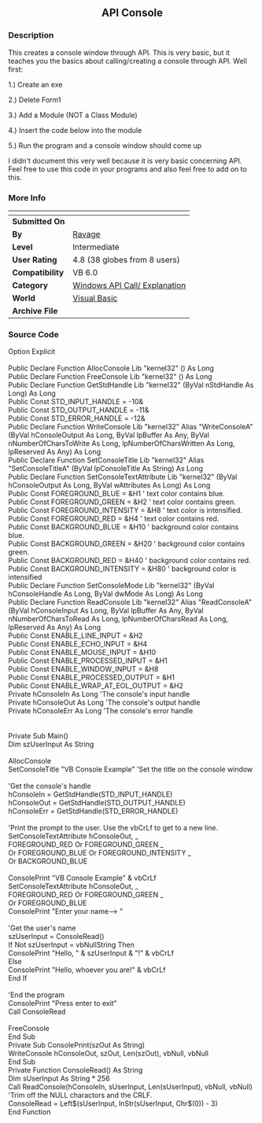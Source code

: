 ﻿<div align="center">

## API Console


</div>

### Description

This creates a console window through API. This is very basic, but it teaches you the basics about calling/creating a console through API. Well first:

1.) Create an exe

2.) Delete Form1

3.) Add a Module (NOT a Class Module)

4.) Insert the code below into the module

5.) Run the program and a console window should come up

I didn't document this very well because it is very basic concerning API. Feel free to use this code in your programs and also feel free to add on to this.
 
### More Info
 


<span>             |<span>
---                |---
**Submitted On**   |
**By**             |[Ravage](https://github.com/Planet-Source-Code/PSCIndex/blob/master/ByAuthor/ravage.md)
**Level**          |Intermediate
**User Rating**    |4.8 (38 globes from 8 users)
**Compatibility**  |VB 6\.0
**Category**       |[Windows API Call/ Explanation](https://github.com/Planet-Source-Code/PSCIndex/blob/master/ByCategory/windows-api-call-explanation__1-39.md)
**World**          |[Visual Basic](https://github.com/Planet-Source-Code/PSCIndex/blob/master/ByWorld/visual-basic.md)
**Archive File**   |[](https://github.com/Planet-Source-Code/ravage-api-console__1-30204/archive/master.zip)





### Source Code

<html>
<head>
<meta http-equiv="Content-Type" content="text/html; charset=windows-1252">
<meta name="GENERATOR" content="Microsoft FrontPage 4.0">
<meta name="ProgId" content="FrontPage.Editor.Document">
<title>New Page 1</title>
</head>
<body>
<p>Option Explicit<br>
<br>
Public Declare Function AllocConsole Lib "kernel32" () As Long<br>
Public Declare Function FreeConsole Lib "kernel32" () As Long<br>
Public Declare Function GetStdHandle Lib "kernel32" (ByVal nStdHandle As Long) As Long<br>
Public Const STD_INPUT_HANDLE = -10&amp;<br>
Public Const STD_OUTPUT_HANDLE = -11&amp;<br>
Public Const STD_ERROR_HANDLE = -12&amp;<br>
Public Declare Function WriteConsole Lib "kernel32" Alias "WriteConsoleA" (ByVal hConsoleOutput As Long, ByVal lpBuffer As Any, ByVal nNumberOfCharsToWrite As Long, lpNumberOfCharsWritten As Long, lpReserved As Any) As Long<br>
Public Declare Function SetConsoleTitle Lib "kernel32" Alias "SetConsoleTitleA" (ByVal lpConsoleTitle As String) As Long<br>
Public Declare Function SetConsoleTextAttribute Lib "kernel32" (ByVal hConsoleOutput As Long, ByVal wAttributes As Long) As Long<br>
Public Const FOREGROUND_BLUE = &amp;H1   ' text color contains blue.<br>
Public Const FOREGROUND_GREEN = &amp;H2   ' text color contains green.<br>
Public Const FOREGROUND_INTENSITY = &amp;H8   ' text color is intensified.<br>
Public Const FOREGROUND_RED = &amp;H4   ' text color contains red.<br>
Public Const BACKGROUND_BLUE = &amp;H10   ' background color contains blue.<br>
Public Const BACKGROUND_GREEN = &amp;H20  ' background color contains green.<br>
Public Const BACKGROUND_RED = &amp;H40   ' background color contains red.<br>
Public Const BACKGROUND_INTENSITY = &amp;H80   ' background color is intensified<br>
Public Declare Function SetConsoleMode Lib "kernel32" (ByVal hConsoleHandle As Long, ByVal dwMode As Long) As Long<br>
Public Declare Function ReadConsole Lib "kernel32" Alias "ReadConsoleA" (ByVal hConsoleInput As Long, ByVal lpBuffer As Any, ByVal nNumberOfCharsToRead As Long, lpNumberOfCharsRead As Long, lpReserved As Any) As Long<br>
Public Const ENABLE_LINE_INPUT = &amp;H2<br>
Public Const ENABLE_ECHO_INPUT = &amp;H4<br>
Public Const ENABLE_MOUSE_INPUT = &amp;H10<br>
Public Const ENABLE_PROCESSED_INPUT = &amp;H1<br>
Public Const ENABLE_WINDOW_INPUT = &amp;H8<br>
Public Const ENABLE_PROCESSED_OUTPUT = &amp;H1<br>
Public Const ENABLE_WRAP_AT_EOL_OUTPUT = &amp;H2<br>
Private hConsoleIn As Long 'The console's input handle<br>
Private hConsoleOut As Long 'The console's output handle<br>
Private hConsoleErr As Long 'The console's error handle<br>
<br>
<br>
Private Sub Main()<br>
Dim szUserInput As String<br>
<br>
AllocConsole<br>
SetConsoleTitle "VB Console Example" 'Set the title on the console window<br>
<br>
'Get the console's handle<br>
hConsoleIn = GetStdHandle(STD_INPUT_HANDLE)<br>
hConsoleOut = GetStdHandle(STD_OUTPUT_HANDLE)<br>
hConsoleErr = GetStdHandle(STD_ERROR_HANDLE)<br>
<br>
'Print the prompt to the user. Use the vbCrLf to get to a new line.<br>
SetConsoleTextAttribute hConsoleOut, _<br>
FOREGROUND_RED Or FOREGROUND_GREEN _<br>
Or FOREGROUND_BLUE Or FOREGROUND_INTENSITY _<br>
Or BACKGROUND_BLUE<br>
<br>
ConsolePrint "VB Console Example" &amp; vbCrLf<br>
SetConsoleTextAttribute hConsoleOut, _<br>
FOREGROUND_RED Or FOREGROUND_GREEN _<br>
Or FOREGROUND_BLUE<br>
ConsolePrint "Enter your name--> "<br>
<br>
'Get the user's name<br>
szUserInput = ConsoleRead()<br>
If Not szUserInput = vbNullString Then<br>
ConsolePrint "Hello, " &amp; szUserInput &amp; "!" &amp; vbCrLf<br>
Else<br>
ConsolePrint "Hello, whoever you are!" &amp; vbCrLf<br>
End If<br>
<br>
'End the program<br>
ConsolePrint "Press enter to exit"<br>
Call ConsoleRead<br>
<br>
FreeConsole<br>
End Sub<br>
Private Sub ConsolePrint(szOut As String)<br>
WriteConsole hConsoleOut, szOut, Len(szOut), vbNull, vbNull<br>
End Sub<br>
Private Function ConsoleRead() As String<br>
Dim sUserInput As String * 256<br>
Call ReadConsole(hConsoleIn, sUserInput, Len(sUserInput), vbNull, vbNull)<br>
'Trim off the NULL charactors and the CRLF.<br>
ConsoleRead = Left$(sUserInput, InStr(sUserInput, Chr$(0)) - 3)<br>
End Function<br>
</p>
</body>
</html>

